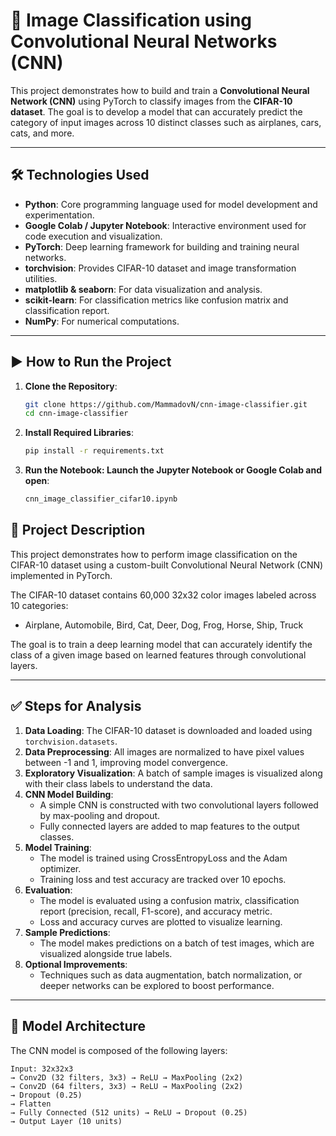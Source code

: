 # 🧠 Image Classification using Convolutional Neural Networks (CNN)

This project demonstrates how to build and train a **Convolutional Neural Network (CNN)** using PyTorch to classify images from the **CIFAR-10 dataset**. The goal is to develop a model that can accurately predict the category of input images across 10 distinct classes such as airplanes, cars, cats, and more.

---

## 🛠 Technologies Used

- **Python**: Core programming language used for model development and experimentation.
- **Google Colab / Jupyter Notebook**: Interactive environment used for code execution and visualization.
- **PyTorch**: Deep learning framework for building and training neural networks.
- **torchvision**: Provides CIFAR-10 dataset and image transformation utilities.
- **matplotlib & seaborn**: For data visualization and analysis.
- **scikit-learn**: For classification metrics like confusion matrix and classification report.
- **NumPy**: For numerical computations.

---

## ▶️ How to Run the Project

1. **Clone the Repository**:
   ```bash
   git clone https://github.com/MammadovN/cnn-image-classifier.git
   cd cnn-image-classifier
2. **Install Required Libraries**:
   ```bash
   pip install -r requirements.txt
3. **Run the Notebook: Launch the Jupyter Notebook or Google Colab and open**:
   ```bash
   cnn_image_classifier_cifar10.ipynb

## 📂 Project Description

This project demonstrates how to perform image classification on the CIFAR-10 dataset using a custom-built Convolutional Neural Network (CNN) implemented in PyTorch.

The CIFAR-10 dataset contains 60,000 32x32 color images labeled across 10 categories:
- Airplane, Automobile, Bird, Cat, Deer, Dog, Frog, Horse, Ship, Truck

The goal is to train a deep learning model that can accurately identify the class of a given image based on learned features through convolutional layers.

---

## ✅ Steps for Analysis

1. **Data Loading**: The CIFAR-10 dataset is downloaded and loaded using `torchvision.datasets`.
2. **Data Preprocessing**: All images are normalized to have pixel values between -1 and 1, improving model convergence.
3. **Exploratory Visualization**: A batch of sample images is visualized along with their class labels to understand the data.
4. **CNN Model Building**:
   - A simple CNN is constructed with two convolutional layers followed by max-pooling and dropout.
   - Fully connected layers are added to map features to the output classes.
5. **Model Training**:
   - The model is trained using CrossEntropyLoss and the Adam optimizer.
   - Training loss and test accuracy are tracked over 10 epochs.
6. **Evaluation**:
   - The model is evaluated using a confusion matrix, classification report (precision, recall, F1-score), and accuracy metric.
   - Loss and accuracy curves are plotted to visualize learning.
7. **Sample Predictions**:
   - The model makes predictions on a batch of test images, which are visualized alongside true labels.
8. **Optional Improvements**:
   - Techniques such as data augmentation, batch normalization, or deeper networks can be explored to boost performance.

---

## 🧠 Model Architecture

The CNN model is composed of the following layers:

```text
Input: 32x32x3
→ Conv2D (32 filters, 3x3) → ReLU → MaxPooling (2x2)
→ Conv2D (64 filters, 3x3) → ReLU → MaxPooling (2x2)
→ Dropout (0.25)
→ Flatten
→ Fully Connected (512 units) → ReLU → Dropout (0.25)
→ Output Layer (10 units)
